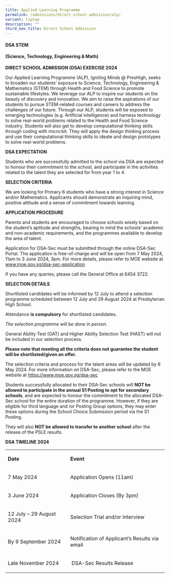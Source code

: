 ```yaml
---
title: Applied Learning Programme
permalink: /admissions/direct-school-admission/alp/
variant: tiptap
description: ""
third_nav_title: Direct School Admission
---
```

<h4><strong>DSA STEM</strong></h4>
<h4><strong>(Science, Technology, Engineering &amp; Math)</strong></h4>
<p><strong>DIRECT SCHOOL ADMISSION (DSA) EXERCISE 2024</strong>
</p>
<p>Our Applied Learning Programme (ALP), Igniting Minds @ PresHigh, seeks
to broaden our students’ exposure to Science, Technology, Engineering &amp;
Mathematics (STEM) through Health and Food Science to promote sustainable
lifestyles. We leverage our ALP to inspire our students on the beauty of
discovery and innovation. We aim to raise the aspirations of our students
to pursue STEM-related courses and careers to address the challenges of
our future. Through our ALP, students will be exposed to emerging technologies
(e.g. Artificial intelligence) and harness technology to solve real-world
problems related to the Health and Food Science industry. Students will
also get to develop computational thinking skills through coding with micro:bit.
They will apply the design thinking process and use their computational
thinking skills to ideate and design prototypes to solve real-world problems.</p>
<p><strong>DSA EXPECTATION</strong>
</p>
<p>Students who are successfully admitted to the school via DSA are expected
to honour their commitment to the school, and participate in the activities
related to the talent they are selected for from year 1 to 4.</p>
<p><strong>SELECTION CRITERIA</strong>
</p>
<p>We are looking for Primary 6 students who have a strong interest in Science
and/or Mathematics. Applicants should demonstrate an inquiring mind, positive
attitude and a sense of commitment towards learning.</p>
<p><strong>APPLICATION PROCEDURE</strong>
</p>
<p>Parents and students are encouraged to choose schools wisely based on
the student’s aptitude and strengths, bearing in mind the schools’ academic
and non-academic requirements, and the programmes available to develop
the area of talent.</p>
<p>Application for DSA-Sec must be submitted through the online DSA-Sec Portal.
The application is free-of-charge and will be open from 7 May 2024, 11am
to 3 June 2024, 3pm. For more details, please refer to MOE website at
<a href="https://www.moe.gov.sg/dsa-sec-application" rel="noopener noreferrer nofollow" target="_blank">www.moe.gov.sg/dsa-sec-application</a>
</p>
<p>If you have any queries, please call the General Office at 6454 3722.</p>
<p><strong>SELECTION DETAILS</strong>
</p>
<p>Shortlisted candidates will be informed by 12 July to attend a selection
programme scheduled between 12 July and 29 August 2024 at Presbyterian
High School.</p>
<p>Attendance <strong>is compulsory</strong> for shortlisted candidates.</p>
<p><em>The selection programme will be done in person.</em>
</p>
<p>General Ability Test (GAT) and Higher Ability Selection Test (HAST) will
not be included in our selection process.</p>
<p><strong>Please note that meeting all the criteria does not guarantee the student will be shortlisted/given an offer.</strong>
</p>
<p>The selection criteria and process for the talent areas will be updated
by 6 May 2024. For more information on DSA-Sec, please refer to the MOE
website at <a href="https://www.moe.gov.sg/dsa-sec" rel="noopener noreferrer nofollow" target="_blank">https://www.moe.gov.sg/dsa-sec</a>
</p>
<p>Students successfully allocated to their DSA-Sec schools will <strong>NOT be allowed to participate in the annual S1 Posting to opt for secondary schools</strong>,
and are expected to honour the commitment to the allocated DSA-Sec school
for the entire duration of the programme. However, if they are eligible
for third language and /or Posting Group options, they may enter these
options during the School Choice Submission period via the S1 Posting.</p>
<p>They will also <strong>NOT be allowed to transfer to another school</strong> after
the release of the PSLE results.</p>
<p><strong>DSA TIMELINE 2024</strong>
</p>
<table style="minWidth: 50px">
<colgroup>
<col>
<col>
</colgroup>
<tbody>
<tr>
<td rowspan="1" colspan="1">
<p><strong>Date</strong>
</p>
</td>
<td rowspan="1" colspan="1">
<p><strong>Event</strong>
</p>
</td>
</tr>
<tr>
<td rowspan="1" colspan="1">
<p>7 May 2024</p>
</td>
<td rowspan="1" colspan="1">
<p>Application Opens (11am)</p>
</td>
</tr>
<tr>
<td rowspan="1" colspan="1">
<p>3 June 2024</p>
</td>
<td rowspan="1" colspan="1">
<p>Application Closes (By 3pm)</p>
</td>
</tr>
<tr>
<td rowspan="1" colspan="1">
<p>12 July – 29 August 2024</p>
</td>
<td rowspan="1" colspan="1">
<p>Selection Trial and/or Interview</p>
</td>
</tr>
<tr>
<td rowspan="1" colspan="1">
<p>By 9 September 2024</p>
</td>
<td rowspan="1" colspan="1">
<p>Notification of Applicant’s Results via email</p>
</td>
</tr>
<tr>
<td rowspan="1" colspan="1">
<p>Late November 2024</p>
</td>
<td rowspan="1" colspan="1">
<p>&nbsp;DSA-Sec Results Release</p>
</td>
</tr>
</tbody>
</table>
<p></p>